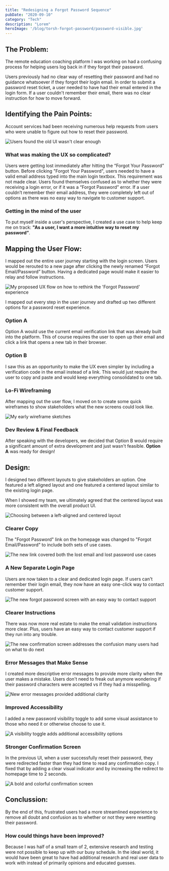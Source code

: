 ```yaml
---
title: "Redesigning a Forgot Password Sequence"
pubDate: "2020-09-10"
category: "Tech"
description: "Lorem"
heroImage: '/blog/torsh-forgot-password/password-visible.jpg'
---
```


## The Problem:
The remote education coaching platform I was working on had a confusing process for helping users log back in if they forgot their password.  

Users previously had no clear way of resetting their password and had no guidance whatsoever if they forgot their login email. In order to submit a password reset ticket, a user needed to have had their email entered in the login form. If a user couldn't remember their email, there was no clear instruction for how to move forward.

## Identifying the Pain Points:
Account services had been receiving numerous help requests from users who were unable to figure out how to reset their password.

![Users found the old UI wasn't clear enough](../../../public/blog/torsh-forgot-password/old-ui.jpg)

### What was making the UX so complicated?
Users were getting lost immediately after hitting the “Forgot Your Password” button. Before clicking "Forgot Your Password", users needed to have a valid email address typed into the main login textbox. This requirement was not made clear.
Users found themselves confused as to whether they were receiving a login error, or if it was a “Forgot Password” error.
If a user couldn’t remember their email address, they were completely left out of options as there was no easy way to navigate to customer support.

### Getting in the mind of the user
To put myself inside a user's perspective, I created a use case to help keep me on track:
 **"As a user, I want a more intuitive way to reset my password”**.

 ## Mapping the User Flow:
I mapped out the entire user journey starting with the login screen. Users would be rerouted to a new page after clicking the newly renamed “Forgot Email/Password” button. Having a dedicated page would make it easier to relay and follow instructions.

![My proposed UX flow on how to rethink the 'Forgot Password' experience](../../../public/blog/torsh-forgot-password/user-flows.jpg)

I mapped out every step in the user journey and drafted up two different options for a password reset experience.

### Option A
Option A would use the current email verification link that was already built into the platform. This of course requires the user to open up their email and click a link that opens a new tab in their browser.

### Option B
I saw this as an opportunity to make the UX even simpler by including a verification code in the email instead of a link. This would just require the user to copy and paste and would keep everything consolidated to one tab.

### Lo-Fi Wireframing
After mapping out the user flow, I moved on to create some quick wireframes to show stakeholders what the new screens could look like.

![My early wireframe sketches](../../../public/blog/torsh-forgot-password/wireframes.jpg)

### Dev Review & Final Feedback
After speaking with the developers, we decided that Option B would require a significant amount of extra development and just wasn't feasible.
**Option A** was ready for design!

## Design:

I designed two different layouts to give stakeholders an option. One featured a left aligned layout and one featured a centered layout similar to the existing login page.

When I showed my team, we ultimately agreed that the centered layout was more consistent with the overall product UI.

![Choosing between a left-aligned and centered layout](../../../public/blog/torsh-forgot-password/design-1.jpg)

### Clearer Copy
The "Forgot Password" link on the homepage was changed to "Forgot Email/Password" to include both sets of use cases.

![The new link covered both the lost email and lost password use cases](../../../public/blog/torsh-forgot-password/design-2.jpg)

### A New Separate Login Page
Users are now taken to a clear and dedicated login page. If users can't remember their login email, they now have an easy one-click way to contact customer support.

![The new forgot password screen with an easy way to contact support](../../../public/blog/torsh-forgot-password/design-3.jpg)

### Clearer Instructions
There was now more real estate to make the email validation instructions more clear.
Plus, users have an easy way to contact customer support if they run into any trouble.

![The new confirmation screen addresses the confusion many users had on what to do next](../../../public/blog/torsh-forgot-password/design-4.jpg)

### Error Messages that Make Sense
I created more descriptive error messages to provide more clarity when the user makes a mistake. Users don't need to freak out anymore wondering if their password characters were accepted vs if they had a misspelling.

![New error messages provided additional clarity](../../../public/blog/torsh-forgot-password/design-5.jpg)

### Improved Accessibility
I added a new password visibility toggle to add some visual assistance to those who need it or otherwise choose to use it.

![A visibility toggle adds additional accessibility options](../../../public/blog/torsh-forgot-password/design-6.jpg)

### Stronger Confirmation Screen
In the previous UI, when a user successfully reset their password, they were redirected faster than they had time to read any confirmation copy.
I fixed that by adding a clear visual indicator and by increasing the redirect to homepage time to 2 seconds.

![A bold and colorful confirmation screen](../../../public/blog/torsh-forgot-password/design-7.jpg)

## Conclussion:
By the end of this, frustrated users had a more streamlined experience to remove all doubt and confusion as to whether or not they were resetting their password.

### How could things have been improved?
Because I was half of a small team of 2, extensive research and testing were not possible to keep up with our busy schedule. In the ideal world, it would have been great to have had additional research and real user data to work with instead of primarily opinions and educated guesses.
